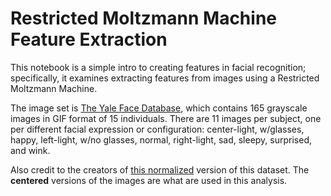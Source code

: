 # Restricted Moltzmann Machine Feature Extraction
This notebook is a simple intro to creating features in facial recognition; specifically, it examines extracting features from images using a Restricted Moltzmann Machine.

The image set is [The Yale Face Database](http://vision.ucsd.edu/content/yale-face-database), which contains 165 grayscale images in GIF format of 15 individuals. There are 11 images per subject, one per different facial expression or configuration: center-light, w/glasses, happy, left-light, w/no glasses, normal, right-light, sad, sleepy, surprised, and wink.

Also credit to the creators of [this normalized](http://vismod.media.mit.edu/vismod/classes/mas622-00/datasets/) version of this dataset. The **centered** versions of the images are what are used in this analysis.
